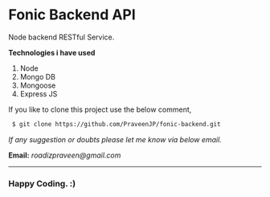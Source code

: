Fonic Backend API
======================================

Node backend RESTful Service.

__Technologies i have used__

1. Node
2. Mongo DB
3. Mongoose
4. Express JS

If you like to clone this project use the below comment,

``` bash
 $ git clone https://github.com/PraveenJP/fonic-backend.git
```

_If any suggestion or doubts please let me know via below email._

__Email:__ _roadizpraveen@gmail.com_

- - - -

### Happy Coding. :)
